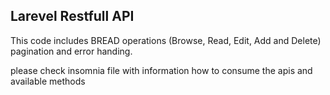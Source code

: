 
## Larevel Restfull API  
This code includes BREAD operations (Browse, Read, Edit, Add and Delete) 
pagination and error handing. 

please check insomnia file with information how to consume the apis and available methods 




